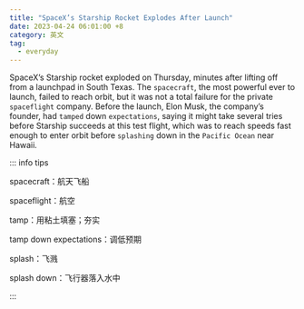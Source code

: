 ```yaml
---
title: "SpaceX’s Starship Rocket Explodes After Launch"
date: 2023-04-24 06:01:00 +8
category: 英文
tag:
  - everyday
---
```


SpaceX’s Starship rocket exploded on Thursday, minutes after lifting off from a launchpad in South Texas. The `spacecraft`, the most powerful ever to launch, failed to reach orbit, but it was not a total failure for the private `spaceflight` company. Before the launch, Elon Musk, the company’s founder, had `tamped` down `expectations`, saying it might take several tries before Starship succeeds at this test flight, which was to reach speeds fast enough to enter orbit before `splashing` down in the `Pacific Ocean` near Hawaii.

::: info tips

spacecraft：航天飞船

spaceflight：航空

tamp：用粘土填塞；夯实

tamp down expectations：调低预期

splash：飞溅

splash down：飞行器落入水中

:::
